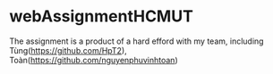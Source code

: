# webAssignmentHCMUT
The assignment is a product of a hard efford with my team, including Tùng(https://github.com/HpT2), Toàn(https://github.com/nguyenphuvinhtoan)
